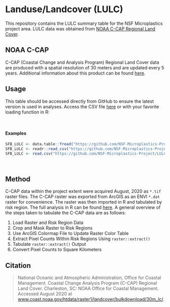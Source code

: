 # Landuse/Landcover (LULC)

This repository contains the LULC summary table for the NSF Microplastics project area. LULC data was obtained from [NOAA C-CAP Regional Land Cover](https://coast.noaa.gov/digitalcoast/data/ccapregional.html).

## NOAA C-CAP

C-CAP (Coastal Change and Analysis Program) Regional Land Cover data are produced with a spatial resolution of 30 meters and are updated every 5 years. Additional information about this product can be found [here](https://coast.noaa.gov/data/digitalcoast/pdf/ccap-product-page.pdf).

## Usage

This table should be accessed directly from GitHub to ensure the latest version is used in analyses. Access the CSV file [here]("https://github.com/NSF-Microplastics-Project/LULC/Output") or with your favorite loading function in R:

<br>

#### Examples

```R
SFB_LULC <- data.table::fread("https://github.com/NSF-Microplastics-Project/LULC/raw/main/Output/SFB_LULC.csv") # data.table
SFB_LULC <- readr::read_csv("https://github.com/NSF-Microplastics-Project/LULC/raw/main/Output/SFB_LULC.csv") # readr
SFB_LULC <- read.csv("https://github.com/NSF-Microplastics-Project/LULC/raw/main/Output/SFB_LULC.csv") # base R
```
<br>

## Method

C-CAP data  within the project extent were acquired August, 2020 as `*.tif` raster files. The C-CAP raster was exported from ArcGIS as an ENVI `*.dat` raster for convenience. The raster was then imported in R and tabulated by risk region. The full analysis in R can be found [here](https://github.com/NSF-Microplastics-Project/LULC/blob/main/CCAP.md). A general overview of the steps taken to tabulate the C-CAP data are as follows:

1. Load Raster and Risk Region Data
2. Crop and Mask Raster to Risk Regions
3. Use ArcGIS Colormap File to Update Raster Color Table
4. Extract Pixel Counts Within Risk Regions Using `raster::extract()`
5. Tabulate `raster::extract()` Output
6. Convert Pixel Counts to Square Kilometers

## Citation
>National Oceanic and Atmospheric Administration, Office for Coastal Management. Coastal Change Analysis Program (C-CAP) Regional Land Cover. Charleston, SC: NOAA Office for Coastal Management. Accessed August 2020 at www.coast.noaa.gov/htdata/raster1/landcover/bulkdownload/30m_lc/.
